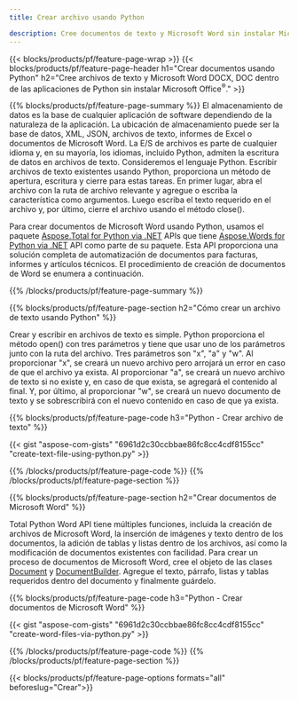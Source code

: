 ```yaml
---
title: Crear archivo usando Python 

description: Cree documentos de texto y Microsoft Word sin instalar Microsoft Office 
---
```


{{< blocks/products/pf/feature-page-wrap >}}
{{< blocks/products/pf/feature-page-header h1="Crear documentos usando Python" h2="Cree archivos de texto y Microsoft Word DOCX, DOC dentro de las aplicaciones de Python sin instalar Microsoft Office<sup>&reg;</sup>." >}}

{{% blocks/products/pf/feature-page-summary %}}
El almacenamiento de datos es la base de cualquier aplicación de software dependiendo de la naturaleza de la aplicación. La ubicación de almacenamiento puede ser la base de datos, XML, JSON, archivos de texto, informes de Excel o documentos de Microsoft Word. La E/S de archivos es parte de cualquier idioma y, en su mayoría, los idiomas, incluido Python, admiten la escritura de datos en archivos de texto. Consideremos el lenguaje Python. Escribir archivos de texto existentes usando Python, proporciona un método de apertura, escritura y cierre para estas tareas. En primer lugar, abra el archivo con la ruta de archivo relevante y agregue o escriba la característica como argumentos. Luego escriba el texto requerido en el archivo y, por último, cierre el archivo usando el método close(). 

Para crear documentos de Microsoft Word usando Python, usamos el paquete [Aspose.Total for Python via .NET](https://products.aspose.com/total/python-net/) APIs que tiene [Aspose.Words for Python via .NET](https://products.aspose.com/words/python-net/) API como parte de su paquete. Esta API proporciona una solución completa de automatización de documentos para facturas, informes y artículos técnicos. El procedimiento de creación de documentos de Word se enumera a continuación.

{{% /blocks/products/pf/feature-page-summary  %}}

{{% blocks/products/pf/feature-page-section  h2="Cómo crear un archivo de texto usando Python" %}}

Crear y escribir en archivos de texto es simple. Python proporciona el método open() con tres parámetros y tiene que usar uno de los parámetros junto con la ruta del archivo. Tres parámetros son "x", "a" y "w". Al proporcionar "x", se creará un nuevo archivo pero arrojará un error en caso de que el archivo ya exista. Al proporcionar "a", se creará un nuevo archivo de texto si no existe y, en caso de que exista, se agregará el contenido al final. Y, por último, al proporcionar "w", se creará un nuevo documento de texto y se sobrescribirá con el nuevo contenido en caso de que ya exista.

{{% blocks/products/pf/feature-page-code h3="Python - Crear archivo de texto" %}}

{{< gist "aspose-com-gists" "6961d2c30ccbbae86fc8cc4cdf8155cc" "create-text-file-using-python.py" >}}

{{% /blocks/products/pf/feature-page-code  %}}
{{% /blocks/products/pf/feature-page-section %}}

{{% blocks/products/pf/feature-page-section  h2="Crear documentos de Microsoft Word" %}}

Total Python Word API tiene múltiples funciones, incluida la creación de archivos de Microsoft Word, la inserción de imágenes y texto dentro de los documentos, la adición de tablas y listas dentro de los archivos, así como la modificación de documentos existentes con facilidad. Para crear un proceso de documentos de Microsoft Word, cree el objeto de las clases [Document](https://reference.aspose.com/words/python-net/aspose.words/document/) y [DocumentBuilder](https://reference.aspose.com/words/python-net/aspose.words/documentbuilder/). Agregue el texto, párrafo, listas y tablas requeridos dentro del documento y finalmente guárdelo.

{{% blocks/products/pf/feature-page-code h3="Python - Crear documentos de Microsoft Word" %}}

{{< gist "aspose-com-gists" "6961d2c30ccbbae86fc8cc4cdf8155cc" "create-word-files-via-python.py" >}}

{{% /blocks/products/pf/feature-page-code  %}}
{{% /blocks/products/pf/feature-page-section %}}

{{< blocks/products/pf/feature-page-options formats="all" beforeslug="Crear">}}